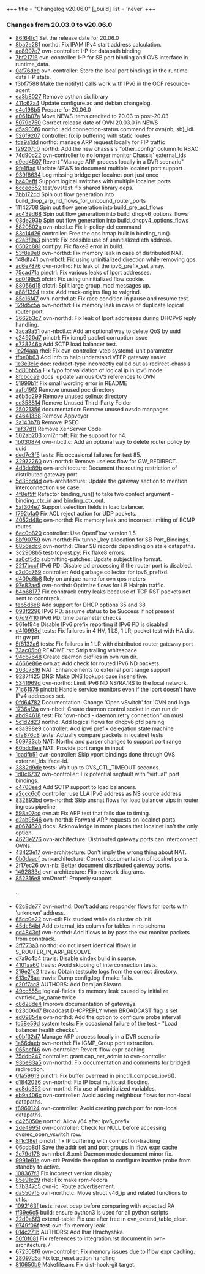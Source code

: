 +++
title = "Changelog v20.06.0"
[_build]
  list = 'never'
+++

### Changes from 20.03.0 to v20.06.0

- [86f64fc1](https://github.com/ovn-org/ovn/commit/86f64fc106f9dcfb0401a721dbd3065259b3a2dc) Set the release date for 20.06.0
- [8ba2e281](https://github.com/ovn-org/ovn/commit/8ba2e2811c3774f1177b62a5cd80813a8151ff0b) northd: Fix IPAM IPv4 start address calculation.
- [ae8997e7](https://github.com/ovn-org/ovn/commit/ae8997e7591a0bfde58b57c83262e922f6728292) ovn-controller: I-P for datapath binding
- [7bf21716](https://github.com/ovn-org/ovn/commit/7bf21716a643664579e771143793ecbe42773a50) ovn-controller: I-P for SB port binding and OVS interface in runtime_data.
- [0af76dee](https://github.com/ovn-org/ovn/commit/0af76dee17edb9f32cd17779b21fcd8b3197ebaf) ovn-controller: Store the local port bindings in the runtime data I-P state.
- [f3bf7588](https://github.com/ovn-org/ovn/commit/f3bf7588850df49a17b0c630cf710a62e846dab1) Make the notify() calls work with IPv6 in the OCF resource-agent
- [ea3b8027](https://github.com/ovn-org/ovn/commit/ea3b80279e3bdce0c4d0b6565469d2a414f05324) Remove python six library
- [411c62a4](https://github.com/ovn-org/ovn/commit/411c62a416f1338bd4208bb064b3855dd4c76336) Update configure.ac and debian changelog.
- [e4c198b5](https://github.com/ovn-org/ovn/commit/e4c198b51e5e7fe554c643a688507e8062842a2a) Prepare for 20.06.0
- [e061b07a](https://github.com/ovn-org/ovn/commit/e061b07a82412bbbdc14938847318824a1841a06) Move NEWS items credited to 20.03 to post-20.03
- [5079c750](https://github.com/ovn-org/ovn/commit/5079c750e06ed5cacaf078185e60311d76fd22fe) Correct release date of OVN 20.03.0 in NEWS
- [d5a903f6](https://github.com/ovn-org/ovn/commit/d5a903f61fd2bb5658b28a904f6d347329eb5922) northd: add connection-status command for ovn{nb, sb}_idl.
- [526f9207](https://github.com/ovn-org/ovn/commit/526f9207353fd087fe72da97a7d98b0dc8c74c36) controller: fix ip buffering with static routes
- [fda9a1dd](https://github.com/ovn-org/ovn/commit/fda9a1dd3c995f25cad9e828e701f8b41d347bbb) northd: manage ARP request locally for FIP traffic
- [f29207c0](https://github.com/ovn-org/ovn/commit/f29207c064642d45d056e2ba78efcf938fbdb69d) northd: Add the new chassis's "other_config" column to RBAC
- [74d90c22](https://github.com/ovn-org/ovn/commit/74d90c2223d0a8c123823fb849b4c2de58c296e4) ovn-controller to no longer monitor Chassis' external_ids
- [d9ed4507](https://github.com/ovn-org/ovn/commit/d9ed450713eda62af1bec5009694b2d206c9f435) Revert "Manage ARP process locally in a DVR scenario"
- [9fe1ffad](https://github.com/ovn-org/ovn/commit/9fe1ffaddc6dcca962bb01131bd1cded07f9981b) Update NEWS to document multiple localnet port support
- [939f8634](https://github.com/ovn-org/ovn/commit/939f863458d9a957c161984f6aa12807a2b09c65) Log missing bridge per localnet port just once
- [ba40efff](https://github.com/ovn-org/ovn/commit/ba40effff1c59aa5ee3aa28fa5af627b6c045933) Support logical switches with multiple localnet ports
- [6cced652](https://github.com/ovn-org/ovn/commit/6cced6529289f39015c1fe7f1eee994a17e1fd77) test/ovstest: fix shared library deps.
- [7bb172cd](https://github.com/ovn-org/ovn/commit/7bb172cda24ca048837a59c80613efb6df40b39f) Spin out flow generation into build_drop_arp_nd_flows_for_unbound_router_ports
- [11142708](https://github.com/ovn-org/ovn/commit/11142708cf97da330bf27a465232e93020011c6a) Spin out flow generation into build_pre_acl_flows
- [ac439d68](https://github.com/ovn-org/ovn/commit/ac439d6829da1e4b1ccd743b22f4ed5b95624bd7) Spin out flow generation into build_dhcpv6_options_flows
- [03de293b](https://github.com/ovn-org/ovn/commit/03de293b08890bb364523f20e1667cf5afd450c1) Spin out flow generation into build_dhcpv4_options_flows
- [5820502a](https://github.com/ovn-org/ovn/commit/5820502a5507481652ed9b3edcadb43b6dacef3d) ovn-nbctl.c: Fix lr-policy-del command
- [83c14d26](https://github.com/ovn-org/ovn/commit/83c14d265f1f0e74147f8ddab53cf4af0cf45e6d) controller: Free the qos hmap built in binding_run().
- [d2a3f9a3](https://github.com/ovn-org/ovn/commit/d2a3f9a3f91452f2f6eff5f3b3f72cc694251f31) pinctrl: Fix possible use of uninitialized eth address.
- [0502c881](https://github.com/ovn-org/ovn/commit/0502c8817f56133ed4fbab483d30958ddc22bd92) conf.py: Fix flake8 error in build.
- [53f8e9e8](https://github.com/ovn-org/ovn/commit/53f8e9e8ee5524eef1a0d755c815000c80e28edd) ovn-northd: Fix memory leak in case of distributed NAT.
- [148dfa41](https://github.com/ovn-org/ovn/commit/148dfa4167697e864bda433cf71e30f045b80f13) ovn-nbctl: Fix using uninitialized direction while removing qos.
- [ad6e7876](https://github.com/ovn-org/ovn/commit/ad6e78762932821b553aabc510786b9603887857) ovn-northd: Fix leak of the ipv6_prefix_set array.
- [75cad71a](https://github.com/ovn-org/ovn/commit/75cad71afe44efc40548497b341d2e2e85f591e0) pinctrl: Fix various leaks of lport addresses.
- [cd0f99c5](https://github.com/ovn-org/ovn/commit/cd0f99c57f20bbfc2334c870e0f76be2c6a83c14) ofctrl: Fix using uninitialized flow cookie.
- [88056d15](https://github.com/ovn-org/ovn/commit/88056d15bffe67c033322de16c01a013e7bc7c7c) ofctrl: Split large group_mod messages up.
- [a88f1394](https://github.com/ovn-org/ovn/commit/a88f13947bcfec358c9273e307e945c21a8dd4d1) tests: Add track-origins flag to valgrind.
- [85c16f47](https://github.com/ovn-org/ovn/commit/85c16f47a90ee4d819b4d829044f76c0dfb3bc73) ovn-northd.at: Fix race condition in pause and resume test.
- [129d5c5a](https://github.com/ovn-org/ovn/commit/129d5c5a7ed4e22e8feeb350d08c8c25a1904ff9) ovn-northd: Fix memory leak in case of duplicate logical router port.
- [3662b3c7](https://github.com/ovn-org/ovn/commit/3662b3c7a98fd66d776924336f221e8ba2f67a01) ovn-northd: Fix leak of lport addresses during DHCPv6 reply handling.
- [3aca9a51](https://github.com/ovn-org/ovn/commit/3aca9a51c276d05be568710003b90b5886f9e7d7) ovn-nbctl.c: Add an optional way to delete QoS by uuid
- [c24920d7](https://github.com/ovn-org/ovn/commit/c24920d7e34029c2e7d3c3ead76efdf9597e911c) pinctrl: Fix icmp6 packet corruption issue
- [e728246b](https://github.com/ovn-org/ovn/commit/e728246b3c991a977b32188289bf54195ea0c814) Add SCTP load balancer test.
- [1e2f4aaa](https://github.com/ovn-org/ovn/commit/1e2f4aaab67090935bba6347358ad9c56b0868bf) rhel: Fix ovn-controller-vtep systemd-unit parameter
- [ffbe0b63](https://github.com/ovn-org/ovn/commit/ffbe0b63eccb45a5ec4f202eb74d047eaf154ac7) Add info to help understand VTEP gateway easier
- [1e3e3c1c](https://github.com/ovn-org/ovn/commit/1e3e3c1c268d13e3c4ff2934a2bf8062f2caa050) doc: redirect-type incorrectly called out as redirect-chassis
- [5d80bb5a](https://github.com/ovn-org/ovn/commit/5d80bb5a1b8b47ce064fd306b272db6e7daf860b) Fix typo for validation of logical ip in ipv6 mode.
- [8fcbcca9](https://github.com/ovn-org/ovn/commit/8fcbcca9649f6787f2a8fc646aeca8c181c8d50e) docs: update various OVS references to OVN
- [51999b1f](https://github.com/ovn-org/ovn/commit/51999b1fe4a340e266de29cbdba17be08cd01258) Fix small wording error in README
- [aafb19f2](https://github.com/ovn-org/ovn/commit/aafb19f2f67879c2e188aba62c22a7e420cd33e8) Remove unused poc directory
- [a6b5d299](https://github.com/ovn-org/ovn/commit/a6b5d2998bbd21a5b71866541eef8889a26759dd) Remove unused selinux directory
- [ec358814](https://github.com/ovn-org/ovn/commit/ec3588149f2981c5294c695748764e7395c85b92) Remove Unused Third-Party Folder
- [25021356](https://github.com/ovn-org/ovn/commit/25021356bdb843bed8ee9fabb7010cdeaed1502e) documentation: Remove unused ovsdb manpages
- [e4641338](https://github.com/ovn-org/ovn/commit/e46413384ed08060f3f76bf6e934faccf61fdee0) Remove Appveyor
- [2a143b78](https://github.com/ovn-org/ovn/commit/2a143b78de6bad32539f82e626693edb94e39f70) Remove IPSEC
- [1af37d11](https://github.com/ovn-org/ovn/commit/1af37d11be73c07bd6209c431fb42f8191ea67b7) Remove XenServer Code
- [502ab203](https://github.com/ovn-org/ovn/commit/502ab2036c47cee2d999b9514aca3d5fc7ea9c99) xml2nroff: Fix the support for h4.
- [1b030874](https://github.com/ovn-org/ovn/commit/1b030874c3279289f7714a29f3126ffe6f330f71) ovn-nbctl.c: Add an optional way to delete router policy by uuid
- [ded7c3f5](https://github.com/ovn-org/ovn/commit/ded7c3f52e7764a541203308282b415cf57dc863) tests: Fix occasional failures for test 85.
- [32972260](https://github.com/ovn-org/ovn/commit/32972260b50f39d493cc42a78d9648ed668c2aec) ovn-northd: Remove useless flow for GW_REDIRECT.
- [4d3de89b](https://github.com/ovn-org/ovn/commit/4d3de89b61951c8075f230b533b246803ea8d231) ovn-architecture: Document the routing restriction of distributed gateway port.
- [5d35bd4d](https://github.com/ovn-org/ovn/commit/5d35bd4d4268eff31a0f77119ac2f8ae5a250f8a) ovn-architecture: Update the gateway section to mention interconnection use case.
- [4f8ef5ff](https://github.com/ovn-org/ovn/commit/4f8ef5ff0c07feddac8d16bf59e2917527a585dc) Refactor binding_run() to take two context argument - binding_ctx_in and binding_ctx_out.
- [5af304e7](https://github.com/ovn-org/ovn/commit/5af304e7478adcf5ac50ed41e96a55bebebff3e8) Support selection fields in load balancer.
- [f792b1a0](https://github.com/ovn-org/ovn/commit/f792b1a00b439a949e3b7aae4951f8513340c1a1) Fix ACL reject action for UDP packets.
- [4052d48c](https://github.com/ovn-org/ovn/commit/4052d48c4a960aaf5a3272393ae571c84b6e5c3c) ovn-northd: Fix memory leak and incorrect limiting of ECMP routes.
- [6ec0b820](https://github.com/ovn-org/ovn/commit/6ec0b82038052866533f12823fe410308b3e457a) controller: Use OpenFlow version 1.5
- [8bf90759](https://github.com/ovn-org/ovn/commit/8bf9075968ac8b26f1d4d32697f4b117a61a2c49) ovn-northd: Fix tunnel_key allocation for SB Port_Bindings.
- [6856adc6](https://github.com/ovn-org/ovn/commit/6856adc616a7181723ce5201110cc95de1aba92b) ovn-northd: Clear SB records depending on stale datapaths.
- [3c2908b5](https://github.com/ovn-org/ovn/commit/3c2908b51e7ed70b1a50379c54b41802ca7ce70b) test-tcp-rst.py: Fix flake8 errors.
- [aa6cf5db](https://github.com/ovn-org/ovn/commit/aa6cf5db7a8c25428e80073f1298a4b9d1a333f5) submitting-patches: Update subject line format.
- [2217bccf](https://github.com/ovn-org/ovn/commit/2217bccfe9ccfe4dc0350b2003a3f8fdce86d3b9) IPv6 PD: Disable pd processing if the router port is disabled.
- [c2d0c769](https://github.com/ovn-org/ovn/commit/c2d0c769b11e7480ad6951ff450a0c6a8563469e) controller: Add garbage collector for ipv6_prefixd.
- [d409c8b8](https://github.com/ovn-org/ovn/commit/d409c8b8ea587886f391af14c2c32d3428e4fc55) Rely on unique name for ovn qos meters
- [97e82ae5](https://github.com/ovn-org/ovn/commit/97e82ae5f135a088c9e95b49122d8217718d23f4) ovn-northd: Optimize flows for LB Hairpin traffic.
- [b4b68177](https://github.com/ovn-org/ovn/commit/b4b68177eb2fcbc9d25e38eb58d8704ba7dd4177) Fix conntrack entry leaks because of TCP RST packets not sent to conntrack.
- [feb5d6e8](https://github.com/ovn-org/ovn/commit/feb5d6e81d5a0290aa3618a229c860d01200422e) Add support for DHCP options 35 and 38
- [093f2296](https://github.com/ovn-org/ovn/commit/093f22967669f1e20c5807a73e066f7f49c12558) IPv6 PD: assume status to be Success if not present
- [07d97f10](https://github.com/ovn-org/ovn/commit/07d97f10449506b0ce08ae32bf8e25dbd812a5b2) IPv6 PD: time parameter checks
- [961ef94e](https://github.com/ovn-org/ovn/commit/961ef94e29b2fecb115a962a3879b4802e7dc2c3) Disable IPv6 prefix reporting if IPv6 PD is disabled
- [d4f0998d](https://github.com/ovn-org/ovn/commit/d4f0998d983a763d38907f744fb32cf51ebd9d40) tests: Fix failures in 4 HV, 1 LS, 1 LR, packet test with HA dist rtr gw prt
- [5f8132a6](https://github.com/ovn-org/ovn/commit/5f8132a664389fa1208c0e3f42642c34887608a2) tests: Fix failures in 1 LR with distributed router gateway port
- [73ac05b0](https://github.com/ovn-org/ovn/commit/73ac05b059aa7df7bb30b7239d08c57979e9fa7d) README.rst: Strip trailing whitespace
- [94cb7648](https://github.com/ovn-org/ovn/commit/94cb7648d8c32246ac0bed61484e2e27332ed68c) Create daemon pidfiles in ovn run dir.
- [4666e86e](https://github.com/ovn-org/ovn/commit/4666e86eba53edbf1d971e0d01535edb5c22d510) ovn.at: Add check for routed IPv6 ND packets.
- [203c7316](https://github.com/ovn-org/ovn/commit/203c7316ef099effe1a550fe5bd8036fd22c08d1) NAT: Enhancements to external port range support
- [9287f425](https://github.com/ovn-org/ovn/commit/9287f425e8bc5781728b2ff1c60413d3c39c33a8) DNS: Make DNS lookups case insensitive.
- [5341969d](https://github.com/ovn-org/ovn/commit/5341969d3b397cc93c5ee98a77468625f0ca9df4) ovn-northd: Limit IPv6 ND NS/RA/RS to the local network.
- [71c61575](https://github.com/ovn-org/ovn/commit/71c6157575f4ac52484fa8703395301bd2189903) pinctrl: Handle service monitors even if the lport doesn't have IPv4 addresses set.
- [0fd64782](https://github.com/ovn-org/ovn/commit/0fd64782b1f741095ebf034c7cfaa933873b9125) Documentation: Change 'Open vSwitch' for 'OVN and logo
- [1736af2a](https://github.com/ovn-org/ovn/commit/1736af2a874800dc23047ff1a2006c4f978588a4) ovn-nbctl: Create daemon control socket in ovn run dir
- [abd94618](https://github.com/ovn-org/ovn/commit/abd94618231f194d6f3747560f9090d1efa50036) test: Fix "ovn-nbctl - daemon retry connection" on musl
- [5c1d2d23](https://github.com/ovn-org/ovn/commit/5c1d2d230773975e5a6670e018ff3497e95af2eb) northd: Add logical flows for dhcpv6 pfd parsing
- [e3a398e9](https://github.com/ovn-org/ovn/commit/e3a398e9146eb889a339fd9d75cf86a94093782b) controller: Add ipv6 prefix delegation state machine
- [dfa876c8](https://github.com/ovn-org/ovn/commit/dfa876c846e8ec86c80540b68910fc6a134c6fc4) tests: Actually compare packets in localnet tests
- [509733cb](https://github.com/ovn-org/ovn/commit/509733cb1e95357072e14715bf2645c88f6c935e) NAT: Northd and parser changes to support port range
- [60bdc8ea](https://github.com/ovn-org/ovn/commit/60bdc8ea78d7bac264157d235881a09633b0fe7d) NAT: Provide port range in input
- [1cadfb51](https://github.com/ovn-org/ovn/commit/1cadfb515124e6bf394c4e22a459ed7722c7a0d5) ovn-controller: Skip vport bindings done through OVS external_ids:iface-id.
- [3882d9de](https://github.com/ovn-org/ovn/commit/3882d9de6c03afbdae3034f6d03be0541b174eef) tests: Wait up to OVS_CTL_TIMEOUT seconds.
- [1d0c6732](https://github.com/ovn-org/ovn/commit/1d0c6732d0e49f7f89f5e6a00ac9cdf6d3117e8d) ovn-controller: Fix potential segfault with "virtual" port bindings.
- [c4700eed](https://github.com/ovn-org/ovn/commit/c4700eed17da8615107553aec82852a37d401821) Add SCTP support to load balancers.
- [a2ccc6c0](https://github.com/ovn-org/ovn/commit/a2ccc6c0f14d3f37f5ae0c330593ec4f18cb9cdc) controller: use LLA IPv6 address as NS source address
- [832893bd](https://github.com/ovn-org/ovn/commit/832893bdbb42fd121f0b8de90514e27a20356507) ovn-northd: Skip unsnat flows for load balancer vips in router ingress pipeline
- [598a07cd](https://github.com/ovn-org/ovn/commit/598a07cd240d7d01de3d7f04ca7abc58a33977a1) ovn.at: Fix ARP test that fails due to timing.
- [d2ab9846](https://github.com/ovn-org/ovn/commit/d2ab98463f299e67a9f9a31e8b7c42680b8645cf) ovn-northd: Forward ARP requests on localnet ports.
- [a0674628](https://github.com/ovn-org/ovn/commit/a0674628b489b623d6775069f5eaea044e1db344) docs: Acknowledge in more places that localnet isn't the only option.
- [4623e276](https://github.com/ovn-org/ovn/commit/4623e276ecd61b7eac471479b3385b9754f69ed0) ovn-architecture: Distributed gateway ports can interconnect OVNs.
- [43423e17](https://github.com/ovn-org/ovn/commit/43423e17f7a58dd6c4d81e527f778de7280d67b4) ovn-architecture: Don't imply the wrong thing about NAT.
- [0b0daacf](https://github.com/ovn-org/ovn/commit/0b0daacf8fc99344b0281bfea6bfcdfc06656dbe) ovn-architecture: Correct documentation of localnet ports.
- [2f17ec26](https://github.com/ovn-org/ovn/commit/2f17ec2605cb9c85b726a20e463de81fc42bf06c) ovn-nb: Better document distributed gateway ports.
- [1492833d](https://github.com/ovn-org/ovn/commit/1492833d8a5acb84b6882cf1b751ed10074f4099) ovn-architecture: Flip network diagrams.
- [852316e8](https://github.com/ovn-org/ovn/commit/852316e8dc12b54e6a438661755e0d7d81037819) xml2nroff: Properly support <h4>.
- [62c8de77](https://github.com/ovn-org/ovn/commit/62c8de77c1600b5e775b45c1f491cd8d7b3c8245) ovn-northd: Don't add arp responder flows for lports with 'unknown' address.
- [65cc0e22](https://github.com/ovn-org/ovn/commit/65cc0e225b5922a72f0d40c2c39da0210669c21a) ovn-ctl: Fix stucked while do cluster db init
- [45de84bf](https://github.com/ovn-org/ovn/commit/45de84bff0224e61847ff52d480c6500153ce699) Add external_ids column for tables in nb schema
- [cd4843cf](https://github.com/ovn-org/ovn/commit/cd4843cf10ff6e85dd8599a6345acf2c1be7b53c) ovn-northd: Add lflows to by pass the svc monitor packets from conntrack.
- [3ff773a3](https://github.com/ovn-org/ovn/commit/3ff773a3d1c9694e7c62644f88f1bc16d1073a74) northd: do not insert identical lflows in S_ROUTER_IN_ARP_RESOLVE
- [d7a9c4b4](https://github.com/ovn-org/ovn/commit/d7a9c4b47857b81beafeb2a095e3c26ee3639c62) travis: Disable sindex build in sparse.
- [4101aa60](https://github.com/ovn-org/ovn/commit/4101aa607a6b5a1e18208e1e9f505293a63d3ba2) travis: Avoid skipping of interconnection tests.
- [219e21c2](https://github.com/ovn-org/ovn/commit/219e21c2562608961c08917cb29d947ca59449c3) travis: Obtain testsuite logs from the correct directory.
- [613c76aa](https://github.com/ovn-org/ovn/commit/613c76aa9c04c51c5dcfead58ca3e263c160850a) travis: Dump config.log if make fails.
- [c20f7ac8](https://github.com/ovn-org/ovn/commit/c20f7ac8504af2f0a68cab44ecba885be76e645d) AUTHORS: Add Damijan Skvarc.
- [49cc555e](https://github.com/ovn-org/ovn/commit/49cc555eda963fd0036e3fa028bbb1f87b53fc74) logical-fields: fix memory leak caused by initialize ovnfield_by_name twice
- [c8d28de4](https://github.com/ovn-org/ovn/commit/c8d28de41ee6bd7a4b4b964a7712705b84b3036a) Improve documentation of gateways.
- [b23d06d7](https://github.com/ovn-org/ovn/commit/b23d06d7979903db0f696c6d70bbf9bdd3ba40ab) Broadcast DHCPREPLY when BROADCAST flag is set
- [ed09854e](https://github.com/ovn-org/ovn/commit/ed09854e5b342fdf87accc076a3bb2ec07266d7d) ovn-northd: Add the option to configure probe interval
- [fc58e59d](https://github.com/ovn-org/ovn/commit/fc58e59d56bcd10eae3a0f4bf51093519c94cc52) system tests: Fix occasional failure of the test - "Load balancer health checks".
- [c0bf32d7](https://github.com/ovn-org/ovn/commit/c0bf32d72f8b893bbe3cb64912b0fd259d71555f) Manage ARP process locally in a DVR scenario
- [1a66daeb](https://github.com/ovn-org/ovn/commit/1a66daeb4583d0c5ce3d0637aff3674f0bd93752) ovn-northd: Fix IGMP_Group port extraction.
- [065bcf46](https://github.com/ovn-org/ovn/commit/065bcf46218dca7dd14f225bd3e2224a30429da4) ovn-controller: Revert lflow expr caching
- [75ddb247](https://github.com/ovn-org/ovn/commit/75ddb247f6d9853b070e093833d735a4c67cf483) controller: grant cap_net_admin to ovn-controller
- [93be83a5](https://github.com/ovn-org/ovn/commit/93be83a5c239783ebaab0226a23aa51830f02859) ovn-northd: Fix documentation and comments for bridged redirection.
- [01a59613](https://github.com/ovn-org/ovn/commit/01a596132c588d5e8b00a46064d936919a7ea16a) pinctrl: Fix buffer overread in pinctrl_compose_ipv6().
- [d1842036](https://github.com/ovn-org/ovn/commit/d1842036e0f55f20090579563d6adcdc7963e5d8) ovn-northd: Fix IP local multicast flooding.
- [ac8dc352](https://github.com/ovn-org/ovn/commit/ac8dc352cfe6291d637fa9842e651cbb46b21efd) ovn-northd: Fix use of uninitialized variables.
- [eb9a406c](https://github.com/ovn-org/ovn/commit/eb9a406cefeb6ac0b0176039c586f982642a41f8) ovn-controller: Avoid adding neighbour flows for non-local datapaths.
- [f8969124](https://github.com/ovn-org/ovn/commit/f896912445940b006973e27ffe32c4f9c74a0081) ovn-controller: Avoid creating patch port for non-local datapaths.
- [d425050e](https://github.com/ovn-org/ovn/commit/d425050eb95c2b0ab5312d79fd0d6bd4a7d6d6e8) northd: Allow /64 after ipv6_prefix
- [2de4995f](https://github.com/ovn-org/ovn/commit/2de4995f22e9cf70deeb8b628546cd35b3ff5015) ovn-controller: Check for NULL before accessing ovsrec_open_vswitch row.
- [8f1c38ef](https://github.com/ovn-org/ovn/commit/8f1c38ef462ccb25dfe8cfb0f3fac6c3c54a6a47) pinctrl: fix IP buffering with connection-tracking
- [06ccb8d1](https://github.com/ovn-org/ovn/commit/06ccb8d1dff5643e23c9e03839f468b6c362e905) Save the addr set and port groups in lflow expr cache
- [2c79d178](https://github.com/ovn-org/ovn/commit/2c79d1783aef1e34aa05b5cc5ac08973593ecc62) ovn-nbctl.8.xml: Daemon mode document minor fix.
- [9991e91e](https://github.com/ovn-org/ovn/commit/9991e91e7d592cef533b57af4405405ed5b41866) ovn-ctl: Provide the option to configure inactive probe from standby to active.
- [108367f3](https://github.com/ovn-org/ovn/commit/108367f3b2951be2bdb3d116a39c433fd6857887) Fix incorrect version display
- [85e91c29](https://github.com/ovn-org/ovn/commit/85e91c2934bc65106e526f2b73dee4ee175c6ee4) rhel: Fix make rpm-fedora
- [57b347c5](https://github.com/ovn-org/ovn/commit/57b347c551684fc9d13ffecf64df9969bd903a88) ovn-ic: Route advertisement.
- [da5507f5](https://github.com/ovn-org/ovn/commit/da5507f5ff3ad2a63bf62fa3426df922076f5dab) ovn-northd.c: Move struct v46_ip and related functions to utils.
- [1092163f](https://github.com/ovn-org/ovn/commit/1092163f52f6ee52791737a420cac5a72603ae6d) tests: reset pcap before comparing with expected RA
- [ff39e6c5](https://github.com/ovn-org/ovn/commit/ff39e6c54a022ab8824d481ee26920e137b938a5) build: ensure python3 is used for all python scripts
- [22d9a6f3](https://github.com/ovn-org/ovn/commit/22d9a6f35551e3078394d5f8849055f43638e0d1) extend-table: Fix use after free in ovn_extend_table_clear.
- [9749f06f](https://github.com/ovn-org/ovn/commit/9749f06f8bb4e5adfe8d417c92be61e095324bea) test-ovn: fix memory leak
- [014c271b](https://github.com/ovn-org/ovn/commit/014c271bbdfd4d86406ee5bd6d7b8dcdb420fdcd) AUTHORS: Add Ihar Hrachyshka.
- [50f0f081](https://github.com/ovn-org/ovn/commit/50f0f0817fbef21dfffd4aabfe4a9729d1b91b6a) Fix references to integration.rst document in ovn-architecture.7
- [672508f6](https://github.com/ovn-org/ovn/commit/672508f63687bffd0d1740df23aaa3be5de235e1) ovn-controller: Fix memory issues due to lflow expr caching.
- [28097d5a](https://github.com/ovn-org/ovn/commit/28097d5adb956ba524f5a7d4582bae1cb4be6e35) Fix tcp_reset action handling
- [810650b9](https://github.com/ovn-org/ovn/commit/810650b9ea5aef7b16814ac0f22142e8b6e0fe78) Makefile.am: Fix dist-hook-git target.